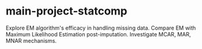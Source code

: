 # main-project-statcomp
Explore EM algorithm's efficacy in handling missing data. Compare EM with Maximum Likelihood Estimation post-imputation. Investigate MCAR, MAR, MNAR mechanisms.
